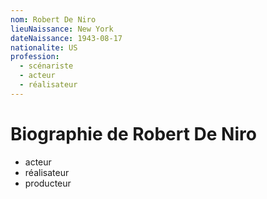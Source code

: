 ```yaml
---
nom: Robert De Niro
lieuNaissance: New York
dateNaissance: 1943-08-17
nationalite: US
profession:
  - scénariste
  - acteur
  - réalisateur
---
```


# Biographie de Robert De Niro

- acteur
- réalisateur
- producteur
